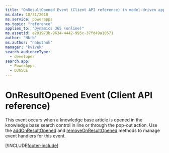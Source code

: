 ```yaml
---
title: "OnResultOpened Event (Client API reference) in model-driven apps| MicrosoftDocs"
ms.date: 10/31/2018
ms.service: powerapps
ms.topic: "reference"
applies_to: "Dynamics 365 (online)"
ms.assetid: e291973b-9634-4442-995c-37fd49a10571
author: "Nkrb"
ms.author: "nabuthuk"
manager: "kvivek"
search.audienceType: 
  - developer
search.app: 
  - PowerApps
  - D365CE
---
```

# OnResultOpened Event (Client API reference)



This event occurs when a knowledge base article is opened in the knowledge base search control in line or through the pop-out action. Use the [addOnResultOpened](../controls/addOnResultOpened.md) and [removeOnResultOpened](../controls/removeOnResultOpened.md) methods to manage event handlers for this event. 





[!INCLUDE[footer-include](../../../../../includes/footer-banner.md)]